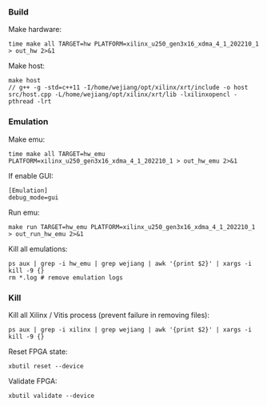 
### Build

Make hardware: 

```
time make all TARGET=hw PLATFORM=xilinx_u250_gen3x16_xdma_4_1_202210_1 > out_hw 2>&1
```

Make host:

```
make host
// g++ -g -std=c++11 -I/home/wejiang/opt/xilinx/xrt/include -o host src/host.cpp -L/home/wejiang/opt/xilinx/xrt/lib -lxilinxopencl -pthread -lrt
```

### Emulation

Make emu:

```
time make all TARGET=hw_emu PLATFORM=xilinx_u250_gen3x16_xdma_4_1_202210_1 > out_hw_emu 2>&1
```

If enable GUI:

```
[Emulation]
debug_mode=gui 
```

Run emu:

```
make run TARGET=hw_emu PLATFORM=xilinx_u250_gen3x16_xdma_4_1_202210_1  > out_run_hw_emu 2>&1
```

Kill all emulations:

```
ps aux | grep -i hw_emu | grep wejiang | awk '{print $2}' | xargs -i kill -9 {}  
rm *.log # remove emulation logs
```

### Kill

Kill all Xilinx / Vitis process (prevent failure in removing files):

```
ps aux | grep -i xilinx | grep wejiang | awk '{print $2}' | xargs -i kill -9 {}  
```

Reset FPGA state:

```
xbutil reset --device
```

Validate FPGA:

```
xbutil validate --device
```